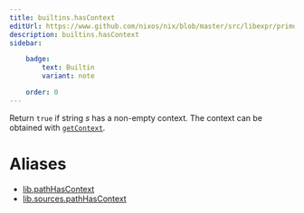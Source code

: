 ```yaml
---
title: builtins.hasContext
editUrl: https://www.github.com/nixos/nix/blob/master/src/libexpr/primops.cc
description: builtins.hasContext
sidebar:

    badge:
        text: Builtin
        variant: note

    order: 0
---
```


Return `true` if string *s* has a non-empty context. The
context can be obtained with
[`getContext`](#builtins-getContext).


# Aliases

- [lib.pathHasContext](/nix-doc-comments/reference/lib/lib-pathhascontext)
- [lib.sources.pathHasContext](/nix-doc-comments/reference/lib/sources/lib-sources-pathhascontext)


